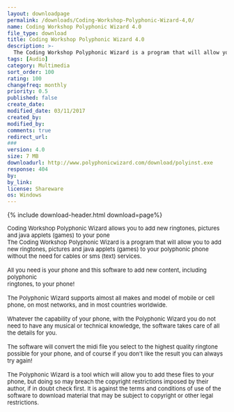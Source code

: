 ```yaml
---
layout: downloadpage
permalink: /downloads/Coding-Workshop-Polyphonic-Wizard-4,0/
name: Coding Workshop Polyphonic Wizard 4.0
file_type: download
title: Coding Workshop Polyphonic Wizard 4.0
description: >-
  The Coding Workshop Polyphonic Wizard is a program that will allow you to add new ringtones, pictures and java applets (games) to your polyphonic phone without the need for cables or sms (text) services.
tags: [Audio]
category: Multimedia
sort_order: 100
rating: 100
changefreq: monthly
priority: 0.5
published: false
create_date: 
modified_date: 03/11/2017
created_by: 
modified_by: 
comments: true
redirect_url: 
### 
version: 4.0
size: 7 MB
downloadurl: http://www.polyphonicwizard.com/download/polyinst.exe
response: 404
by: 
by_link: 
license: Shareware
os: Windows
---
```


{% include download-header.html download=page%}

<p style="fix-download-text !important">
<p><font size="2">Coding Workshop Polyphonic Wizard allows you to add new ringtones, pictures and java applets (games) to your pone <br />
The Coding Workshop Polyphonic Wizard is a program that will allow you to add new ringtones, pictures and java applets (games) to your polyphonic phone without the need for cables or sms (text) services. <br />
<br />
All you need is your phone and this software to add new content, including polyphonic <br />
ringtones, to your phone! <br />
<br />
The Polyphonic Wizard supports almost all makes and model of mobile or cell phone, on most networks, and in most countries worldwide. <br />
<br />
Whatever the capability of your phone, with the Polyphonic Wizard you do not need to have any musical or technical knowledge, the software takes care of all the details for you. <br />
<br />
The software will convert the midi file you select to the highest quality ringtone possible for your phone, and of course if you don't like the result you can always try again! <br />
<br />
The Polyphonic Wizard is a tool which will allow you to add these files to your phone, but doing so may breach the copyright restrictions imposed by their author, if in doubt check first. It is against the terms and conditions of use of the software to download material that may be subject to copyright or other legal restrictions.</font></p></p>
